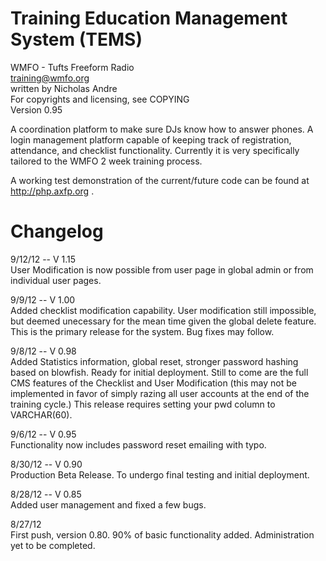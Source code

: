 Training Education Management System (TEMS)
===========================================

WMFO - Tufts Freeform Radio  
training@wmfo.org  
written by Nicholas Andre  
For copyrights and licensing, see COPYING  
Version 0.95  

A coordination platform to make sure DJs know how to answer phones. A login management platform capable of keeping track of registration, attendance, and checklist functionality. Currently it is very specifically tailored to the WMFO 2 week training process.

A working test demonstration of the current/future code can be found at http://php.axfp.org .

Changelog
=========

9/12/12 -- V 1.15  
User Modification is now possible from user page in global admin or from individual user pages.  

9/9/12 -- V 1.00  
Added checklist modification capability. User modification still impossible, but deemed unecessary for the mean time given the global delete feature. This is the primary release for the system. Bug fixes may follow.

9/8/12 -- V 0.98  
Added Statistics information, global reset, stronger password hashing based on blowfish. Ready for initial deployment. Still to come are the full CMS features of the Checklist and User Modification (this may not be implemented in favor of simply razing all user accounts at the end of the training cycle.) This release requires setting your pwd column to VARCHAR(60).  

9/6/12 -- V 0.95  
Functionality now includes password reset emailing with typo. 

8/30/12 -- V 0.90  
Production Beta Release. To undergo final testing and initial deployment.  

8/28/12 -- V 0.85  
Added user management and fixed a few bugs.

8/27/12  
First push, version 0.80. 90% of basic functionality added. Administration yet to be completed.
